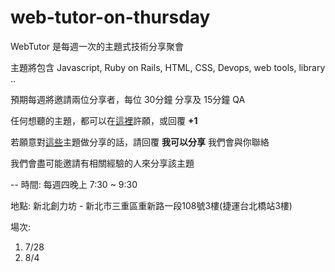 # web-tutor-on-thursday

WebTutor 是每週一次的主題式技術分享聚會

主題將包含 Javascript, Ruby on Rails, HTML, CSS, Devops, web tools, library .. 

預期每週將邀請兩位分享者，每位 30分鐘 分享及 15分鐘 QA

任何想聽的主題，都可以在[這裡](https://github.com/amazing-tutor/web-tutor-on-thursday/issues)許願，或回覆 __+1__

若願意對[這些](https://github.com/amazing-tutor/web-tutor-on-thursday/issues)主題做分享的話，請回覆 __我可以分享__ 我們會與你聯絡

我們會盡可能邀請有相關經驗的人來分享該主題

--
時間: 每週四晚上 7:30 ~ 9:30

地點: 新北創力坊 - 新北市三重區重新路一段108號3樓(捷運台北橋站3樓)

場次:

1. 7/28 
2. 8/4
